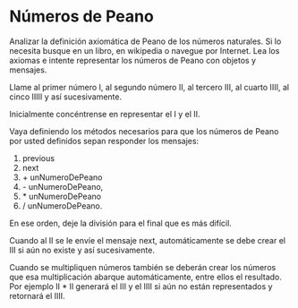 # Números de Peano

Analizar la definición axiomática de Peano de los números naturales. Si lo necesita busque en un libro, en wikipedia o navegue por Internet. Lea los axiomas e intente representar los números de Peano con objetos y mensajes.

Llame al primer número I, al segundo número II, al tercero III, al cuarto IIII, al cinco IIIII y así sucesivamente.

Inicialmente concéntrense en representar el I y el II.

Vaya definiendo los métodos necesarios para que los números de Peano por usted definidos sepan responder los mensajes: 

1. previous
2. next
3. \+ unNumeroDePeano
4. \- unNumeroDePeano, 
5. \* unNumeroDePeano
6. / unNumeroDePeano. 

En ese orden, deje la división para el final que es más difícil.

Cuando al II se le envíe el mensaje next, automáticamente se debe crear el III si aún no existe y así sucesivamente. 

Cuando se multipliquen números también se deberán crear los números que esa multiplicación abarque automáticamente, entre ellos el resultado. Por ejemplo II * II generará el III y el IIII si aún no están representados y retornará el IIII.
